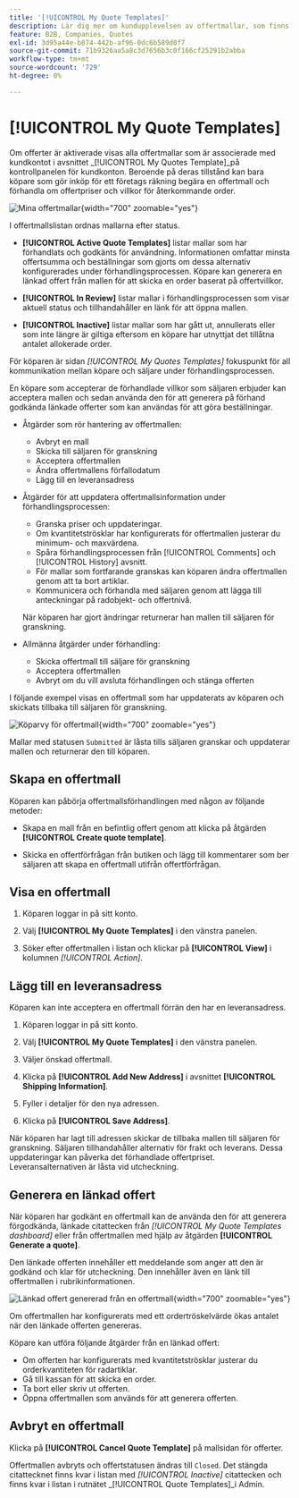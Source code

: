 ```yaml
---
title: '[!UICONTROL My Quote Templates]'
description: Lär dig mer om kundupplevelsen av offertmallar, som finns på kontrollpanelen för butikskonton.
feature: B2B, Companies, Quotes
exl-id: 3d95a44e-b874-442b-af96-0dc6b589d0f7
source-git-commit: 71b9326aa5a8c3d7656b3c0f166cf25291b2abba
workflow-type: tm+mt
source-wordcount: '729'
ht-degree: 0%

---
```


# [!UICONTROL My Quote Templates]

Om offerter är aktiverade visas alla offertmallar som är associerade med kundkontot i avsnittet _[!UICONTROL My Quotes Template]_på kontrollpanelen för kundkonton. Beroende på deras tillstånd kan bara köpare som gör inköp för ett företags räkning begära en offertmall och förhandla om offertpriser och villkor för återkommande order.

![Mina offertmallar](./assets/account-dashboard-quote-templates-list.png){width="700" zoomable="yes"}

I offertmallslistan ordnas mallarna efter status.

- **[!UICONTROL Active Quote Templates]** listar mallar som har förhandlats och godkänts för användning. Informationen omfattar minsta offertsumma och beställningar som gjorts om dessa alternativ konfigurerades under förhandlingsprocessen. Köpare kan generera en länkad offert från mallen för att skicka en order baserat på offertvillkor.

- **[!UICONTROL In Review]** listar mallar i förhandlingsprocessen som visar aktuell status och tillhandahåller en länk för att öppna mallen.

- **[!UICONTROL Inactive]** listar mallar som har gått ut, annullerats eller som inte längre är giltiga eftersom en köpare har utnyttjat det tillåtna antalet allokerade order.

För köparen är sidan *[!UICONTROL My Quotes Templates]* fokuspunkt för all kommunikation mellan köpare och säljare under förhandlingsprocessen.

En köpare som accepterar de förhandlade villkor som säljaren erbjuder kan acceptera mallen och sedan använda den för att generera på förhand godkända länkade offerter som kan användas för att göra beställningar.

- Åtgärder som rör hantering av offertmallen:

   - Avbryt en mall
   - Skicka till säljaren för granskning
   - Acceptera offertmallen
   - Ändra offertmallens förfallodatum
   - Lägg till en leveransadress

- Åtgärder för att uppdatera offertmallsinformation under förhandlingsprocessen:

   - Granska priser och uppdateringar.
   - Om kvantitetströsklar har konfigurerats för offertmallen justerar du minimum- och maxvärdena.
   - Spåra förhandlingsprocessen från [!UICONTROL Comments] och [!UICONTROL History] avsnitt.
   - För mallar som fortfarande granskas kan köparen ändra offertmallen genom att ta bort artiklar.
   - Kommunicera och förhandla med säljaren genom att lägga till anteckningar på radobjekt- och offertnivå.

  När köparen har gjort ändringar returnerar han mallen till säljaren för granskning.

- Allmänna åtgärder under förhandling:

   - Skicka offertmall till säljare för granskning
   - Acceptera offertmallen
   - Avbryt om du vill avsluta förhandlingen och stänga offerten

I följande exempel visas en offertmall som har uppdaterats av köparen och skickats tillbaka till säljaren för granskning.

![Köparvy för offertmall](./assets/account-dashboard-my-quote-template-detailed.png){width="700" zoomable="yes"}

Mallar med statusen `Submitted` är låsta tills säljaren granskar och uppdaterar mallen och returnerar den till köparen.

## Skapa en offertmall

Köparen kan påbörja offertmallsförhandlingen med någon av följande metoder:

- Skapa en mall från en befintlig offert genom att klicka på åtgärden **[!UICONTROL Create quote template]**.

- Skicka en offertförfrågan från butiken och lägg till kommentarer som ber säljaren att skapa en offertmall utifrån offertförfrågan.

## Visa en offertmall

1. Köparen loggar in på sitt konto.

1. Välj **[!UICONTROL My Quote Templates]** i den vänstra panelen.

1. Söker efter offertmallen i listan och klickar på **[!UICONTROL View]** i kolumnen _[!UICONTROL Action]_.

## Lägg till en leveransadress

Köparen kan inte acceptera en offertmall förrän den har en leveransadress.

1. Köparen loggar in på sitt konto.

1. Välj **[!UICONTROL My Quote Templates]** i den vänstra panelen.

1. Väljer önskad offertmall.

1. Klicka på **[!UICONTROL Add New Address]** i avsnittet **[!UICONTROL Shipping Information]**.

1. Fyller i detaljer för den nya adressen.

1. Klicka på **[!UICONTROL Save Address]**.

När köparen har lagt till adressen skickar de tillbaka mallen till säljaren för granskning. Säljaren tillhandahåller alternativ för frakt och leverans. Dessa uppdateringar kan påverka det förhandlade offertpriset. Leveransalternativen är låsta vid utcheckning.

## Generera en länkad offert

När köparen har godkänt en offertmall kan de använda den för att generera förgodkända, länkade citattecken från *[!UICONTROL My Quote Templates dashboard]* eller från offertmallen med hjälp av åtgärden **[!UICONTROL Generate a quote]**.

Den länkade offerten innehåller ett meddelande som anger att den är godkänd och klar för utcheckning. Den innehåller även en länk till offertmallen i rubrikinformationen.

![Länkad offert genererad från en offertmall](./assets/quote-templates-linked-quote.png){width="700" zoomable="yes"}

Om offertmallen har konfigurerats med ett ordertröskelvärde ökas antalet när den länkade offerten genereras.

Köpare kan utföra följande åtgärder från en länkad offert:

- Om offerten har konfigurerats med kvantitetströsklar justerar du orderkvantiteten för radartiklar.
- Gå till kassan för att skicka en order.
- Ta bort eller skriv ut offerten.
- Öppna offertmallen som används för att generera offerten.

## Avbryt en offertmall

Klicka på **[!UICONTROL Cancel Quote Template]** på mallsidan för offerter.

Offertmallen avbryts och offertstatusen ändras till `Closed`. Det stängda citattecknet finns kvar i listan med *[!UICONTROL Inactive]* citattecken och finns kvar i listan i rutnätet _[!UICONTROL Quote Templates]_i Admin.
